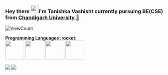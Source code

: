### Hey there <img src="https://media.giphy.com/media/hvRJCLFzcasrR4ia7z/giphy.gif" width="25px">I'm Tanishka Vashisht currently pursuing BE(CSE) from <a href="https://www.cuchd.in/">Chandigarh University :school: </a>

![ViewCount](https://views.whatilearened.today/views/github/tanishka1411/views.svg)

<p align="left">
<b>Programming Languages  :rocket: </b>
<br>
<img src="https://raw.githubusercontent.com/coderjojo/coderjojo/master/img/cpp.png" width=60> <img src="https://raw.githubusercontent.com/coderjojo/coderjojo/master/img/python.svg" width=60> <img src="https://www.pngkit.com/png/full/101-1010012_c-programming-icon-c-programming-language-logo.png" width=60> <img src="https://i.pinimg.com/originals/f1/ea/a7/f1eaa7278f64e27128e062a3de918265.png" width=60> 
</p>

<p>
<a href="https://github.com/tanishka1411/tanishka1411">
  <img align="left" src="https://github-readme-stats.vercel.app/api?username=tanishka1411&show_icons=true&theme=radical&repo=tanishka1411" />
  <img align="left" src="https://github-readme-stats.vercel.app/api/top-langs/?username=tanishka1411&show_icons=true&theme=radical&repo=tanishka1411" /><br>
</a>
</p>
<br />



<!--
**tanishka1411/tanishka1411** is a ✨ _special_ ✨ repository because its `README.md` (this file) appears on your GitHub profile.

Here are some ideas to get you started:

- 🔭 I’m currently working on ...
- 🌱 I’m currently learning ...
- 👯 I’m looking to collaborate on ...
- 🤔 I’m looking for help with ...
- 💬 Ask me about ...
- 📫 How to reach me: ...
- 😄 Pronouns: ...
- ⚡ Fun fact: ...
-->
